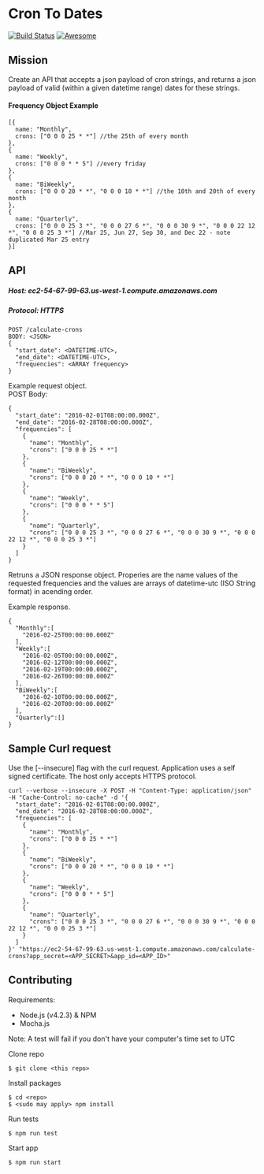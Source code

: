 # Cron To Dates
[![Build Status](https://travis-ci.org/zimmermanw84/phone-auth.png?branch=master)](https://travis-ci.org/zimmermanw84/cron_to_dates)
[![Awesome](https://cdn.rawgit.com/sindresorhus/awesome/d7305f38d29fed78fa85652e3a63e154dd8e8829/media/badge.svg)](https://github.com/sindresorhus/awesome)

## Mission
Create an API that accepts a json payload of cron strings, and returns a json payload of valid (within a given datetime range) dates for these strings.  

#### Frequency Object Example
```
[{
  name: "Monthly",
  crons: ["0 0 0 25 * *"] //the 25th of every month
},
{
  name: "Weekly",
  crons: ["0 0 0 * * 5"] //every friday
},
{
  name: "BiWeekly",
  crons: ["0 0 0 20 * *", "0 0 0 10 * *"] //the 10th and 20th of every month
},
{
  name: "Quarterly",
  crons: ["0 0 0 25 3 *", "0 0 0 27 6 *", "0 0 0 30 9 *", "0 0 0 22 12 *", "0 0 0 25 3 *"] //Mar 25, Jun 27, Sep 30, and Dec 22 - note duplicated Mar 25 entry
}]
```

## API

##### Host: ec2-54-67-99-63.us-west-1.compute.amazonaws.com
##### Protocol: HTTPS  

```
POST /calculate-crons
BODY: <JSON>
{
  "start_date": <DATETIME-UTC>,
  "end_date": <DATETIME-UTC>,
  "frequencies": <ARRAY frequency>
}
```

Example request object.  
POST Body:
```
{
  "start_date": "2016-02-01T08:00:00.000Z",
  "end_date": "2016-02-28T08:00:00.000Z",
  "frequencies": [
    {
      "name": "Monthly",
      "crons": ["0 0 0 25 * *"]
    },
    {
      "name": "BiWeekly",
      "crons": ["0 0 0 20 * *", "0 0 0 10 * *"]
    },
    {
      "name": "Weekly",
      "crons": ["0 0 0 * * 5"]
    },
    {
      "name": "Quarterly",
      "crons": ["0 0 0 25 3 *", "0 0 0 27 6 *", "0 0 0 30 9 *", "0 0 0 22 12 *", "0 0 0 25 3 *"]
    }
  ]
}
```
Retruns a JSON response object. Properies are the name values of the requested frequencies and the values are arrays of datetime-utc (ISO String format) in acending order.  

Example response.  
```
{
  "Monthly":[
    "2016-02-25T00:00:00.000Z"
  ],
  "Weekly":[
    "2016-02-05T00:00:00.000Z",
    "2016-02-12T00:00:00.000Z",
    "2016-02-19T00:00:00.000Z",
    "2016-02-26T00:00:00.000Z"
  ],
  "BiWeekly":[
    "2016-02-10T00:00:00.000Z",
    "2016-02-20T00:00:00.000Z"
  ],
  "Quarterly":[]
}
```

## Sample Curl request

Use the [--insecure] flag with the curl request. Application uses a self signed certificate. The host only accepts HTTPS protocol. 

```
curl --verbose --insecure -X POST -H "Content-Type: application/json" -H "Cache-Control: no-cache" -d '{
  "start_date": "2016-02-01T08:00:00.000Z",
  "end_date": "2016-02-28T08:00:00.000Z",
  "frequencies": [
    {
      "name": "Monthly",
      "crons": ["0 0 0 25 * *"]
    },
    {
      "name": "BiWeekly",
      "crons": ["0 0 0 20 * *", "0 0 0 10 * *"]
    },
    {
      "name": "Weekly",
      "crons": ["0 0 0 * * 5"]
    },
    {
      "name": "Quarterly",
      "crons": ["0 0 0 25 3 *", "0 0 0 27 6 *", "0 0 0 30 9 *", "0 0 0 22 12 *", "0 0 0 25 3 *"]
    }
  ]
}' "https://ec2-54-67-99-63.us-west-1.compute.amazonaws.com/calculate-crons?app_secret=<APP_SECRET>&app_id=<APP_ID>"
```

## Contributing  
####
Requirements:
 - Node.js (v4.2.3) & NPM  
 - Mocha.js  

Note: A test will fail if you don't have your computer's time set to UTC

Clone repo  
```
$ git clone <this repo>
```
Install packages  
```
$ cd <repo>
$ <sudo may apply> npm install
```
Run tests  
```
$ npm run test
```
Start app
```
$ npm run start
```
